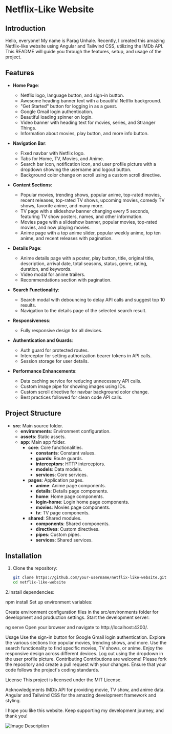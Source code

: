 # Netflix-Like Website

## Introduction
Hello, everyone! My name is Parag Unhale. Recently, I created this amazing Netflix-like website using Angular and Tailwind CSS, utilizing the IMDb API. This README will guide you through the features, setup, and usage of the project.

## Features
- **Home Page**: 
  - Netflix logo, language button, and sign-in button.
  - Awesome heading banner text with a beautiful Netflix background.
  - "Get Started" button for logging in as a guest.
  - Google Gmail login authentication.
  - Beautiful loading spinner on login.
  - Video banner with heading text for movies, series, and Stranger Things.
  - Information about movies, play button, and more info button.

- **Navigation Bar**:
  - Fixed navbar with Netflix logo.
  - Tabs for Home, TV, Movies, and Anime.
  - Search bar icon, notification icon, and user profile picture with a dropdown showing the username and logout button.
  - Background color change on scroll using a custom scroll directive.

- **Content Sections**:
  - Popular movies, trending shows, popular anime, top-rated movies, recent releases, top-rated TV shows, upcoming movies, comedy TV shows, favorite anime, and many more.
  - TV page with a slideshow banner changing every 5 seconds, featuring TV show posters, names, and other information.
  - Movies page with a slideshow banner, popular movies, top-rated movies, and now playing movies.
  - Anime page with a top anime slider, popular weekly anime, top ten anime, and recent releases with pagination.

- **Details Page**:
  - Anime details page with a poster, play button, title, original title, description, arrival date, total seasons, status, genre, rating, duration, and keywords.
  - Video modal for anime trailers.
  - Recommendations section with pagination.

- **Search Functionality**:
  - Search modal with debouncing to delay API calls and suggest top 10 results.
  - Navigation to the details page of the selected search result.

- **Responsiveness**:
  - Fully responsive design for all devices.

- **Authentication and Guards**:
  - Auth guard for protected routes.
  - Interceptor for setting authorization bearer tokens in API calls.
  - Session storage for user details.

- **Performance Enhancements**:
  - Data caching service for reducing unnecessary API calls.
  - Custom image pipe for showing images using IDs.
  - Custom scroll directive for navbar background color change.
  - Best practices followed for clean code API calls.

## Project Structure
- **src**: Main source folder.
  - **environments**: Environment configuration.
  - **assets**: Static assets.
  - **app**: Main app folder.
    - **core**: Core functionalities.
      - **constants**: Constant values.
      - **guards**: Route guards.
      - **interceptors**: HTTP interceptors.
      - **models**: Data models.
      - **services**: Core services.
    - **pages**: Application pages.
      - **anime**: Anime page components.
      - **details**: Details page components.
      - **home**: Home page components.
      - **login-home**: Login home page components.
      - **movies**: Movies page components.
      - **tv**: TV page components.
    - **shared**: Shared modules.
      - **components**: Shared components.
      - **directives**: Custom directives.
      - **pipes**: Custom pipes.
      - **services**: Shared services.

## Installation
1. Clone the repository:
   ```sh
   git clone https://github.com/your-username/netflix-like-website.git
   cd netflix-like-website

2.Install dependencies:


npm install
Set up environment variables:

Create environment configuration files in the src/environments folder for development and production settings.
Start the development server:

ng serve
Open your browser and navigate to http://localhost:4200/.

Usage
Use the sign-in button for Google Gmail login authentication.
Explore the various sections like popular movies, trending shows, and more.
Use the search functionality to find specific movies, TV shows, or anime.
Enjoy the responsive design across different devices.
Log out using the dropdown in the user profile picture.
Contributing
Contributions are welcome! Please fork the repository and create a pull request with your changes. Ensure that your code follows the project's coding standards.

License
This project is licensed under the MIT License.

Acknowledgments
IMDb API for providing movie, TV show, and anime data.
Angular and Tailwind CSS for the amazing development framework and styling.

I hope you like this website. Keep supporting my development journey, and thank you!

![Image Description](https://github.com/ParagUnhale1998/Netflix-Clone/blob/main/src/assets/netflix.jpg)


